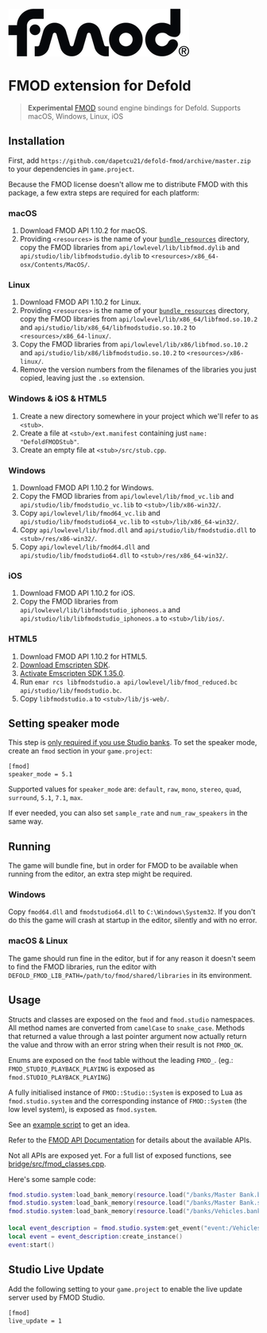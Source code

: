 ![fmod](./docs/fmod_logo.png)

# FMOD extension for Defold

> **Experimental** [FMOD] sound engine bindings for Defold. Supports macOS, Windows, Linux, iOS

## Installation

First, add `https://github.com/dapetcu21/defold-fmod/archive/master.zip` to
your dependencies in `game.project`.

Because the FMOD license doesn't allow me to distribute FMOD with this package,
a few extra steps are required for each platform:

### macOS

1. Download FMOD API 1.10.2 for macOS.
2. Providing `<resources>` is the name of your [`bundle_resources`][bundle_resources]
  directory, copy the FMOD libraries from `api/lowlevel/lib/libfmod.dylib` and
  `api/studio/lib/libfmodstudio.dylib` to `<resources>/x86_64-osx/Contents/MacOS/`.

### Linux

1. Download FMOD API 1.10.2 for Linux.
2. Providing `<resources>` is the name of your [`bundle_resources`][bundle_resources]
  directory, copy the FMOD libraries from `api/lowlevel/lib/x86_64/libfmod.so.10.2` and
  `api/studio/lib/x86_64/libfmodstudio.so.10.2` to `<resources>/x86_64-linux/`.
3. Copy the FMOD libraries from `api/lowlevel/lib/x86/libfmod.so.10.2` and
  `api/studio/lib/x86/libfmodstudio.so.10.2` to `<resources>/x86-linux/`.
4. Remove the version numbers from the filenames of the libraries you just copied,
  leaving just the `.so` extension.

### Windows & iOS & HTML5

1. Create a new directory somewhere in your project which we'll refer to as `<stub>`.
2. Create a file at `<stub>/ext.manifest` containing just `name: "DefoldFMODStub"`.
3. Create an empty file at `<stub>/src/stub.cpp`.

### Windows

1. Download FMOD API 1.10.2 for Windows.
2. Copy the FMOD libraries from `api/lowlevel/lib/fmod_vc.lib` and
  `api/studio/lib/fmodstudio_vc.lib` to `<stub>/lib/x86-win32/`.
3. Copy `api/lowlevel/lib/fmod64_vc.lib` and `api/studio/lib/fmodstudio64_vc.lib`
  to `<stub>/lib/x86_64-win32/`.
4. Copy `api/lowlevel/lib/fmod.dll` and `api/studio/lib/fmodstudio.dll`
  to `<stub>/res/x86-win32/`.
5. Copy `api/lowlevel/lib/fmod64.dll` and `api/studio/lib/fmodstudio64.dll`
  to `<stub>/res/x86_64-win32/`.

### iOS

1. Download FMOD API 1.10.2 for iOS.
2. Copy the FMOD libraries from `api/lowlevel/lib/libfmodstudio_iphoneos.a` and
  `api/studio/lib/libfmodstudio_iphoneos.a` to `<stub>/lib/ios/`.

### HTML5

1. Download FMOD API 1.10.2 for HTML5.
2. [Download Emscripten SDK](https://kripken.github.io/emscripten-site/docs/getting_started/downloads.html).
3. [Activate Emscripten SDK 1.35.0](https://kripken.github.io/emscripten-site/docs/tools_reference/emsdk.html#emsdk-install-old-tools).
4. Run `emar rcs libfmodstudio.a api/lowlevel/lib/fmod_reduced.bc api/studio/lib/fmodstudio.bc`.
5. Copy `libfmodstudio.a` to `<stub>/lib/js-web/`.

## Setting speaker mode

This step is [only required if you use Studio banks][set_software_format].
To set the speaker mode, create an `fmod` section in your `game.project`:

```
[fmod]
speaker_mode = 5.1
```

Supported values for `speaker_mode` are: `default`, `raw`, `mono`, `stereo`,
`quad`, `surround`, `5.1`, `7.1`, `max`.

If ever needed, you can also set `sample_rate` and `num_raw_speakers` in the same way.

## Running

The game will bundle fine, but in order for FMOD to be available when running
from the editor, an extra step might be required.

### Windows

Copy `fmod64.dll` and `fmodstudio64.dll` to `C:\Windows\System32`. If you don't
do this the game will crash at startup in the editor, silently and with no error.

### macOS & Linux

The game should run fine in the editor, but if for any reason it doesn't seem
to find the FMOD libraries, run the editor with `DEFOLD_FMOD_LIB_PATH=/path/to/fmod/shared/libraries`
in its environment.

## Usage

Structs and classes are exposed on the `fmod` and `fmod.studio` namespaces. All
method names are converted from `camelCase` to `snake_case`. Methods that
returned a value through a last pointer argument now actually return the value and
throw with an error string when their result is not `FMOD_OK`.

Enums are exposed on the `fmod` table without the leading `FMOD_`. (eg.: `FMOD_STUDIO_PLAYBACK_PLAYING` is exposed as `fmod.STUDIO_PLAYBACK_PLAYING`)

A fully initialised instance of `FMOD::Studio::System` is exposed to Lua as `fmod.studio.system` and the corresponding instance of `FMOD::System` (the low level system), is exposed as `fmod.system`.

See an [example script][example] to get an idea.

Refer to the [FMOD API Documentation] for details about the available APIs.

Not all APIs are exposed yet. For a full list of exposed functions, see [bridge/src/fmod_classes.cpp](bridge/src/fmod_classes.cpp).

Here's some sample code:

```lua
fmod.studio.system:load_bank_memory(resource.load("/banks/Master Bank.bank"), fmod.STUDIO_LOAD_BANK_NORMAL)
fmod.studio.system:load_bank_memory(resource.load("/banks/Master Bank.strings.bank"), fmod.STUDIO_LOAD_BANK_NORMAL)
fmod.studio.system:load_bank_memory(resource.load("/banks/Vehicles.bank"), fmod.STUDIO_LOAD_BANK_NORMAL)

local event_description = fmod.studio.system:get_event("event:/Vehicles/Basic Engine")
local event = event_description:create_instance()
event:start()
```

## Studio Live Update

Add the following setting to your `game.project` to enable the live update server
used by FMOD Studio.

```
[fmod]
live_update = 1
```

[example]: ./main/main.script
[FMOD]: https://fmod.com
[FMOD API Documentation]: https://www.fmod.com/resources/documentation-api
[bundle_resources]: https://www.defold.com/manuals/project-settings/#_project
[set_software_format]: https://www.fmod.org/docs/content/generated/FMOD_System_SetSoftwareFormat.html
